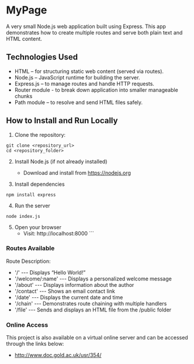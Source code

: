 # MyPage

A very small Node.js web application built using Express. This app demonstrates how to create multiple routes and serve both plain text and HTML content.

## Technologies Used

- HTML – for structuring static web content (served via routes).
- Node.js – JavaScript runtime for building the server.
- Express.js – to manage routes and handle HTTP requests.
- Router module - to break down application into smaller manageable chunks
- Path module – to resolve and send HTML files safely.

## How to Install and Run Locally

1. Clone the repository:
```
git clone <repository_url>
cd <repository_folder>
```

2. Install Node.js (if not already installed)
    - Download and install from https://nodejs.org 

3. Install dependencies
``` 
npm install express 
```

4. Run the server
``` 
node index.js
 ```

5. Open your browser
    - Visit: http://localhost:8000 ```

### Routes Available

Route Description:
- '/' --- Displays “Hello World!”
- '/welcome/:name' --- Displays a personalized welcome message
- '/about' --- Displays information about the author
- '/contact' --- Shows an email contact link
- '/date' --- Displays the current date and time
- '/chain' --- Demonstrates route chaining with multiple handlers
- '/file' --- Sends and displays an HTML file from the /public folder


### Online Access

This project is also available on a virtual online server and can be accessed through the links below:

- http://www.doc.gold.ac.uk/usr/354/
